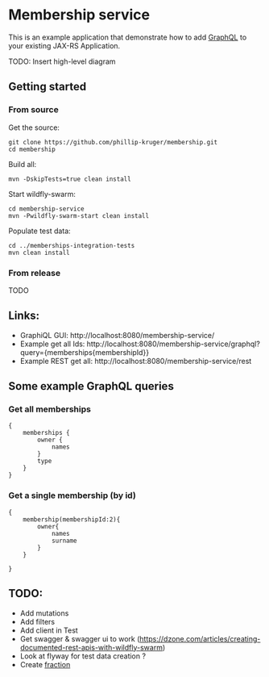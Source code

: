 # Membership service

This is an example application that demonstrate how to add [GraphQL](http://facebook.github.io/graphql) to your existing JAX-RS Application.

TODO: Insert high-level diagram

## Getting started

### From source

Get the source:

    git clone https://github.com/phillip-kruger/membership.git
    cd membership

Build all:

    mvn -DskipTests=true clean install

Start wildfly-swarm:

    cd membership-service
    mvn -Pwildfly-swarm-start clean install

Populate test data:

    cd ../memberships-integration-tests
    mvn clean install

### From release

TODO

## Links:

* GraphiQL GUI: http://localhost:8080/membership-service/
* Example get all Ids:  http://localhost:8080/membership-service/graphql?query={memberships{membershipId}}
* Example REST get all: http://localhost:8080/membership-service/rest

## Some example GraphQL queries

### Get all memberships
    {
        memberships {
            owner {
                names
            }
            type
        }
    }

### Get a single membership (by id)
    {
        membership(membershipId:2){
            owner{
                names
                surname
            }
        }

    }

## TODO:

* Add mutations
* Add filters
* Add client in Test
* Get swagger & swagger ui to work (https://dzone.com/articles/creating-documented-rest-apis-with-wildfly-swarm)
* Look at flyway for test data creation ?
* Create [fraction](https://wildfly-swarm.gitbooks.io/wildfly-swarm-users-guide/fraction_authoring.html)